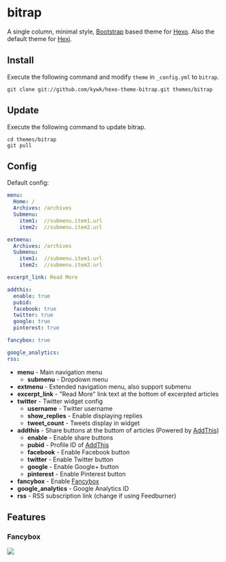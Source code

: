 # bitrap

A single column, minimal style, [Bootstrap] based theme for [Hexo].
Also the default theme for [Hexi].

## Install

Execute the following command and modify `theme` in `_config.yml` to `bitrap`.

```
git clone git://github.com/kywk/hexo-theme-bitrap.git themes/bitrap
```

## Update

Execute the following command to update bitrap.

```
cd themes/bitrap
git pull
```

## Config

Default config:

``` yaml
menu:
  Home: /
  Archives: /archives
  Submenu:
    item1:  //submenu.item1.url
    item2:  //submenu.item2.url

extmenu:
  Archives: /archives
  Submenu:
    item1:  //submenu.item1.url
    item2:  //submenu.item2.url

excerpt_link: Read More

addthis:
  enable: true
  pubid:
  facebook: true
  twitter: true
  google: true
  pinterest: true

fancybox: true

google_analytics:
rss:
```

- **menu** - Main navigation menu
  - **submenu** - Dropdown menu
- **extmenu** - Extended navigation menu, also support submenu
- **excerpt_link** - "Read More" link text at the bottom of excerpted articles
- **twitter** - Twitter widget config
  - **username** - Twitter username
  - **show_replies** - Enable displaying replies
  - **tweet_count** - Tweets display in widget
- **addthis** - Share buttons at the buttom of articles (Powered by [AddThis])
  - **enable** - Enable share buttons
  - **pubid** - Profile ID of [AddThis]
  - **facebook** - Enable Facebook button
  - **twitter** - Enable Twitter button
  - **google** - Enable Google+ button
  - **pinterest** - Enable Pinterest button
- **fancybox** - Enable [Fancybox]
- **google_analytics** - Google Analytics ID
- **rss** - RSS subscription link (change if using Feedburner)

## Features


### Fancybox

![](http://i.minus.com/iHv7h7rZNqHvo.PNG)

[Hexo]: http://zespia.tw/hexo/
[Hexi]: https://github.com/kywk/hexi/
[Bootstrap]: http://twitter.github.io/bootstrap/
[AddThis]: https://www.addthis.com
[Fancybox]: http://fancyapps.com/